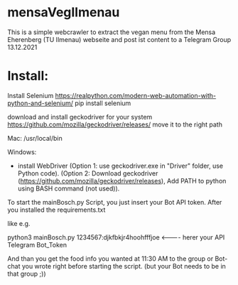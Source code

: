 # mensaVegIlmenau
This is a simple webcrawler to extract the vegan menu from the Mensa Eherenberg (TU Ilmenau) webseite and post ist content to a Telegram Group
13.12.2021

# Install:
Install Selenium https://realpython.com/modern-web-automation-with-python-and-selenium/		pip install selenium


download and install geckodriver for your system
https://github.com/mozilla/geckodriver/releases/
move it to the right path

Mac:
/usr/local/bin

Windows:
- install WebDriver (Option 1: use geckodriver.exe in "Driver" folder, use Python code).
					(Option 2: Download geckodriver (https://github.com/mozilla/geckodriver/releases), Add PATH to python using BASH command (not used)).

To start the mainBosch.py Script, you just insert your Bot API token. After you installed the requirements.txt

like e.g.

python3 mainBosch.py 1234567:djkfbkjr4hoohfffjoe <---- herer your API Telegram Bot_Token

And than you get the food info you wanted at 11:30 AM to the group or Bot-chat you wrote right before starting the script. (but your Bot needs to be in that group ;)) 
